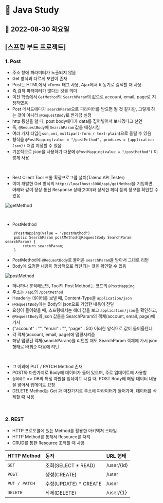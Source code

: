 # 📌 Java Study

## 🔸 2022-08-30 화요일

## [스프링 부트 프로젝트]

### 1. Post

- 주소 창에 파라미터가 노출되지 않음
- Get 방식과 다르게 보안이 존재
- Post는 HTML에서 `<Form>` 태그 사용, Ajax에서 비동기로 검색할 때 사용
- 즉,검색 파라미터가 많다는 것을 의미
- 이전 학습에서 `GetMethod`의 `SearchParam`의 값으로 account, email, page로 지정하였음
- Post 메서드에다가 `searchParam`으로 파라미터를 받으면 될 것 같지만, 그렇게 하는 것이 아니라 `@RequestBody`로 받게끔 설정
- http 통신을 할 때, post body에다가 data를 집어넣어서 보내겠다고 선언
- 즉, `@RequestBody`에 `SearchParam` 값을 매칭시킴
- 여러 가지 타입(`json`, `xml`, `multipart-form / text-plain`)으로 올릴 수 있음
- 형식을 `@PostMapping(value = "/postMethod", produces = {application-Json})` 처럼 지정할 수 있음
- 기본적으로 json을 사용하기 때문에 `@PostMapping(value = "/postMethod")` 이렇게 사용

<br>

- Rest Client Tool 크롬 확장프로그램 설치(Talend API Tester)
- 이미 개발한 Get 방식의 `http://localhost:8080/api/getMethod`을 기입하면, 아래와 같이 정상 통신 Response 상태(200)와 상세한 헤더 등의 정보를 확인할 수 있음

![getMethod](https://user-images.githubusercontent.com/79084294/187621959-0b7cd127-13ac-466f-9411-a2635561e8ed.png)

<br>

- PostMethod

````
    @PostMapping(value = "/postMethod")
    public SearchParam postMethod(@RequestBody SearchParam searchParam) {
        return searchParam;
    }
````

- PostMethod에 `@RequestBody`로 들어온 `searchParam`을 받아서 그대로 리턴
- Body에 요청한 내용이 정상적으로 리턴되는 것을 확인할 수 있음

![postMethod](https://user-images.githubusercontent.com/79084294/187622844-5b9c687b-b690-469f-97cf-b84b447aa600.png)

- 하나하나 분석해보면, Tool의 Post Method는 코드의 `@PostMapping`
- 주소는 `/api`의 `/postMethod`
- Header는 데이터를 보낼 때, Content-Type을 `application/json`
- `@RequestBody`에는 Body의 json으로 기입한 내용이 전달
- 요청이 들어왔을 때, 스프링에서는 헤더 값을 보고 `application/json`을 확인하고,
- `@RequestBody`의 json 값들을 SearchParam의 객체(account, email, page)에 가서
- {"account" : "", "email" : "", "page" : 50} 이러한 양식으로 값이 들어올텐데
- 각 객체(account, email, page)에 맵핑시켜줌
- 해당 맵핑된 객체(searchParam)를 리턴할 때도 SearchParam 객체에 가서 json 형태로 바꿔준 다음에 리턴

<br>

- 그 이외에 PUT / PATCH Method 존재
- POST와 마찬가지로 Body에 데이터가 들어 있으며, 주로 업데이트에 사용함
- `업데이트` => DB의 특정 자원을 업데이트 시킬 때, POST Body에 해당 데이터 내용을 넣어서 업데이트 요청
- DELETE Method는 Get 과 마찬가지로 주소에 파라미터가 들어가며, 데이터를 삭제할 때 사용

<br>

### 2. REST

- HTTP 프로토콜에 있는 Method를 활용한 아키텍처 스타일
- HTTP Method를 통해서 Resource를 처리
- CRUD를 통한 Resource 조작할 때 사용

| HTTP Method   | 동작  | URL 형태 |   
|:--------------|:--------------------|:----------------------------------------------------| 
| `GET`         | 조회(SELECT * READ)   | /user/{id} |
| `POST`        | 생성(CREATE)          | /user |
| `PUT / PATCH` | 수정(UPDATE) * CREATE | /user |
| `DELETE`      | 삭제(DELETE)          | /user/{1} |
